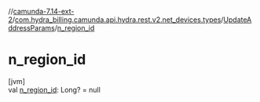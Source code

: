 //[camunda-7.14-ext-2](../../../index.md)/[com.hydra_billing.camunda.api.hydra.rest.v2.net_devices.types](../index.md)/[UpdateAddressParams](index.md)/[n_region_id](n_region_id.md)

# n_region_id

[jvm]\
val [n_region_id](n_region_id.md): Long? = null
